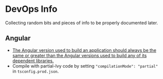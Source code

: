 # DevOps Info

Collecting random bits and pieces of info to be properly documented later.

## Angular

- [The Angular version used to build an application should always be the same or greater than the Angular versions used to build any of its dependent libraries.](https://angular.io/guide/creating-libraries#ensuring-library-version-compatibility)
- Compile with partial-Ivy code by setting `"compilationMode": "partial"` in `tsconfig.prod.json`.
